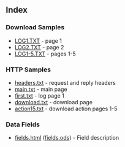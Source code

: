 ## Index

### Download Samples

* [LOG1.TXT](data/LOG1.TXT) - page 1
* [LOG2.TXT](data/LOG2.TXT) - page 2
* [LOG1-5.TXT](data/LOG1-5.TXT) - pages 1-5


### HTTP Samples

* [headers.txt](data/headers.txt) - request and reply headers
* [main.txt](http/main.txt) - main page
* [first.txt](http/first.txt) - log page 1
* [download.txt](http/download.txt) - download page
* [action15.txt](http/action15.txt) - download action pages 1-5

### Data Fields

* [fields.html](data/fields.html) ([fields.ods](data/fields.ods)) - Field description

